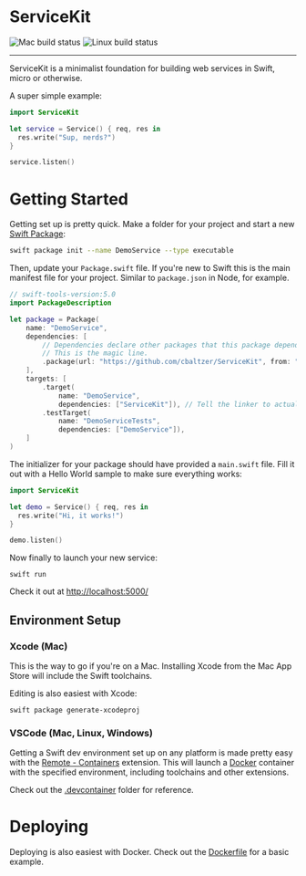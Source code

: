 # ServiceKit

![Mac build status](https://github.com/cbaltzer/ServiceKit/workflows/Mac/badge.svg)
![Linux build status](https://github.com/cbaltzer/ServiceKit/workflows/Linux/badge.svg)

*** 

ServiceKit is a minimalist foundation for building web services in Swift, micro or otherwise. 

A super simple example:

```swift
import ServiceKit

let service = Service() { req, res in
  res.write("Sup, nerds?")
}

service.listen()
```


# Getting Started 

Getting set up is pretty quick. Make a folder for your project and start a new [Swift Package](https://swift.org/package-manager/): 

```bash 
swift package init --name DemoService --type executable
```

Then, update your `Package.swift` file. If you're new to Swift this is the main manifest file
for your project. Similar to `package.json` in Node, for example.

```swift 
// swift-tools-version:5.0
import PackageDescription

let package = Package(
    name: "DemoService",
    dependencies: [
        // Dependencies declare other packages that this package depends on.
        // This is the magic line. 
        .package(url: "https://github.com/cbaltzer/ServiceKit", from: "0.1.0"),
    ],
    targets: [
        .target(
            name: "DemoService",
            dependencies: ["ServiceKit"]), // Tell the linker to actually connect our dependency
        .testTarget(
            name: "DemoServiceTests",
            dependencies: ["DemoService"]),
    ]
)
```

The initializer for your package should have provided a `main.swift` file. Fill it out with 
a Hello World sample to make sure everything works:

```swift
import ServiceKit

let demo = Service() { req, res in
  res.write("Hi, it works!")
}

demo.listen()
```

Now finally to launch your new service:

```
swift run 
```

Check it out at [http://localhost:5000/](http://localhost:5000/)


## Environment Setup

### Xcode (Mac)

This is the way to go if you're on a Mac. Installing Xcode from the Mac App Store will include
the Swift toolchains. 

Editing is also easiest with Xcode:

```
swift package generate-xcodeproj
```

### VSCode (Mac, Linux, Windows)

Getting a Swift dev environment set up on any platform is made pretty easy with the [Remote - Containers](https://marketplace.visualstudio.com/items?itemName=ms-vscode-remote.remote-containers) 
extension. This will launch a [Docker](https://www.docker.com/) container with the specified environment, including toolchains and other extensions.

Check out the [.devcontainer](https://github.com/cbaltzer/ServiceKit/tree/master/.devcontainer) folder for reference.


# Deploying

Deploying is also easiest with Docker. Check out the [Dockerfile](https://github.com/cbaltzer/ServiceKit/tree/master/Dockerfile) for a basic example.


